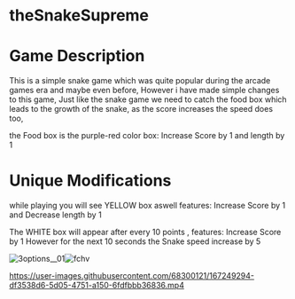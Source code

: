 # theSnakeSupreme

# Game Description

This is a simple snake game which was quite popular during the arcade games era and maybe even before,
However i have made simple changes to this game,
Just like the snake game we need to catch the food box which leads to the growth of the snake,
as the score increases the speed does too,

the Food box is the purple-red color box: Increase Score by 1 and length by 1

# Unique Modifications

while playing you will see YELLOW box aswell
features: Increase Score by 1 and Decrease length by 1

The WHITE box will appear after every 10 points ,
features: Increase Score by 1 However for the next 10 seconds the Snake speed increase by 5

![3options__01](https://user-images.githubusercontent.com/68300121/167249290-972e0429-d76e-4a99-808e-181e447e3dfe.png)![fchv](https://user-images.githubusercontent.com/68300121/167249293-a9c9c406-e564-4b10-afb6-16c56ee65b6d.png)


https://user-images.githubusercontent.com/68300121/167249294-df3538d6-5d05-4751-a150-6fdfbbb36836.mp4


